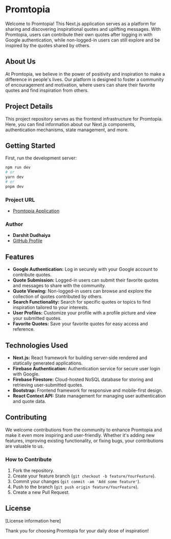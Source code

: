 # Promtopia 

Welcome to Promtopia! This Next.js application serves as a platform for sharing and discovering inspirational quotes and uplifting messages. With Promtopia, users can contribute their own quotes after logging in with Google authentication, while non-logged-in users can still explore and be inspired by the quotes shared by others.

## About Us

At Promtopia, we believe in the power of positivity and inspiration to make a difference in people's lives. Our platform is designed to foster a community of encouragement and motivation, where users can share their favorite quotes and find inspiration from others.

## Project Details

This project repository serves as the frontend infrastructure for Promtopia. Here, you can find information about our Next.js components, authentication mechanisms, state management, and more.

## Getting Started

First, run the development server:

```bash
npm run dev
# or
yarn dev
# or
pnpm dev
```


### Project URL

- [Promtopia Application](https://project-promptopia-p0m9bjz4e-darshitdudhaiya.vercel.app/)

### Author

- **Darshit Dudhaiya**
- [GitHub Profile](https://github.com/darshitdudhaiya)

## Features

- **Google Authentication:** Log in securely with your Google account to contribute quotes.
- **Quote Submission:** Logged-in users can submit their favorite quotes and messages to share with the community.
- **Quote Viewing:** Non-logged-in users can browse and explore the collection of quotes contributed by others.
- **Search Functionality:** Search for specific quotes or topics to find inspiration tailored to your interests.
- **User Profiles:** Customize your profile with a profile picture and view your submitted quotes.
- **Favorite Quotes:** Save your favorite quotes for easy access and reference.

## Technologies Used

- **Next.js:** React framework for building server-side rendered and statically generated applications.
- **Firebase Authentication:** Authentication service for secure user login with Google.
- **Firebase Firestore:** Cloud-hosted NoSQL database for storing and retrieving user-submitted quotes.
- **Bootstrap:** Frontend framework for responsive and mobile-first design.
- **React Context API:** State management for managing user authentication and quote data.

## Contributing

We welcome contributions from the community to enhance Promtopia and make it even more inspiring and user-friendly. Whether it's adding new features, improving existing functionality, or fixing bugs, your contributions are valuable to us.

### How to Contribute

1. Fork the repository.
2. Create your feature branch (`git checkout -b feature/YourFeature`).
3. Commit your changes (`git commit -am 'Add some feature'`).
4. Push to the branch (`git push origin feature/YourFeature`).
5. Create a new Pull Request.

## License

[License information here]

Thank you for choosing Promtopia for your daily dose of inspiration!
